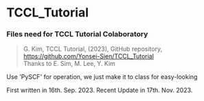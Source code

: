 # TCCL_Tutorial
### Files need for TCCL Tutorial Colaboratory

> G. Kim, TCCL Tutorial, (2023), GitHub repository, https://github.com/Yonsei-Sien/TCCL_Tutorial  
Thanks to E. Sim, M. Lee, Y. Kim

Use 'PySCF' for operation, we just make it to class for easy-looking

First written in 16th. Sep. 2023.
Recent Update in 17th. Nov. 2023.
